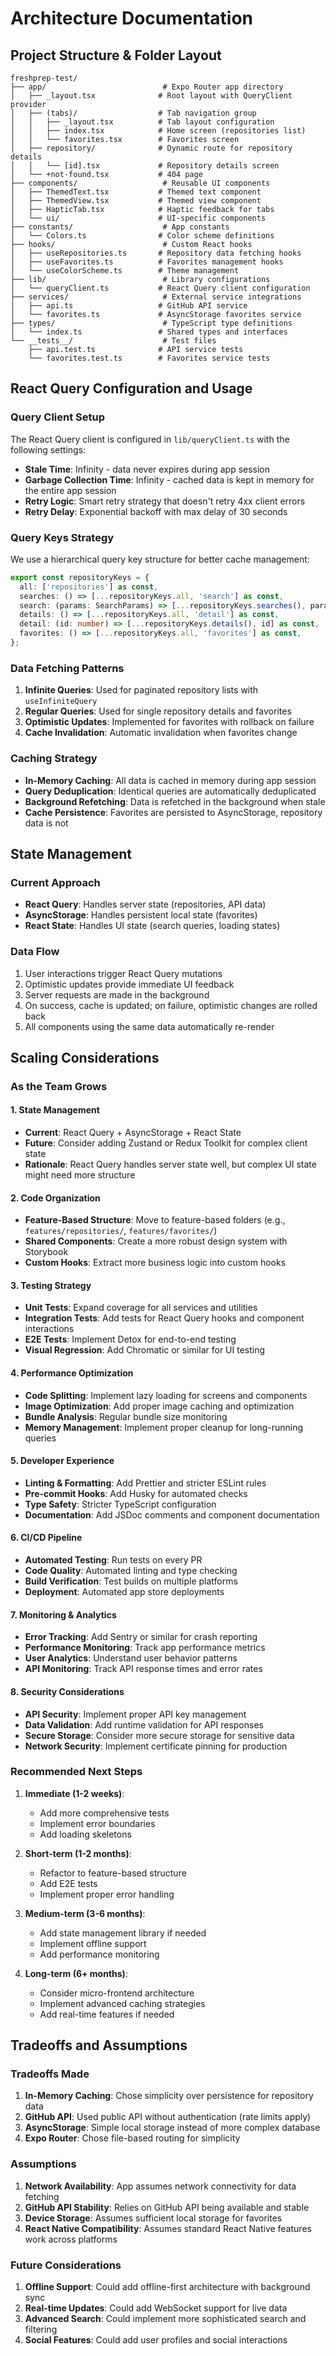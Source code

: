 # Architecture Documentation

## Project Structure & Folder Layout

```
freshprep-test/
├── app/                          # Expo Router app directory
│   ├── _layout.tsx              # Root layout with QueryClient provider
│   ├── (tabs)/                  # Tab navigation group
│   │   ├── _layout.tsx          # Tab layout configuration
│   │   ├── index.tsx            # Home screen (repositories list)
│   │   └── favorites.tsx        # Favorites screen
│   ├── repository/              # Dynamic route for repository details
│   │   └── [id].tsx             # Repository details screen
│   └── +not-found.tsx           # 404 page
├── components/                   # Reusable UI components
│   ├── ThemedText.tsx           # Themed text component
│   ├── ThemedView.tsx           # Themed view component
│   ├── HapticTab.tsx            # Haptic feedback for tabs
│   └── ui/                      # UI-specific components
├── constants/                    # App constants
│   └── Colors.ts                # Color scheme definitions
├── hooks/                        # Custom React hooks
│   ├── useRepositories.ts       # Repository data fetching hooks
│   ├── useFavorites.ts          # Favorites management hooks
│   └── useColorScheme.ts        # Theme management
├── lib/                          # Library configurations
│   └── queryClient.ts           # React Query client configuration
├── services/                     # External service integrations
│   ├── api.ts                   # GitHub API service
│   └── favorites.ts             # AsyncStorage favorites service
├── types/                        # TypeScript type definitions
│   └── index.ts                 # Shared types and interfaces
└── __tests__/                    # Test files
    ├── api.test.ts              # API service tests
    └── favorites.test.ts        # Favorites service tests
```

## React Query Configuration and Usage

### Query Client Setup
The React Query client is configured in `lib/queryClient.ts` with the following settings:
- **Stale Time**: Infinity - data never expires during app session
- **Garbage Collection Time**: Infinity - cached data is kept in memory for the entire app session
- **Retry Logic**: Smart retry strategy that doesn't retry 4xx client errors
- **Retry Delay**: Exponential backoff with max delay of 30 seconds

### Query Keys Strategy
We use a hierarchical query key structure for better cache management:

```typescript
export const repositoryKeys = {
  all: ['repositories'] as const,
  searches: () => [...repositoryKeys.all, 'search'] as const,
  search: (params: SearchParams) => [...repositoryKeys.searches(), params] as const,
  details: () => [...repositoryKeys.all, 'detail'] as const,
  detail: (id: number) => [...repositoryKeys.details(), id] as const,
  favorites: () => [...repositoryKeys.all, 'favorites'] as const,
};
```

### Data Fetching Patterns

1. **Infinite Queries**: Used for paginated repository lists with `useInfiniteQuery`
2. **Regular Queries**: Used for single repository details and favorites
3. **Optimistic Updates**: Implemented for favorites with rollback on failure
4. **Cache Invalidation**: Automatic invalidation when favorites change

### Caching Strategy
- **In-Memory Caching**: All data is cached in memory during app session
- **Query Deduplication**: Identical queries are automatically deduplicated
- **Background Refetching**: Data is refetched in the background when stale
- **Cache Persistence**: Favorites are persisted to AsyncStorage, repository data is not

## State Management

### Current Approach
- **React Query**: Handles server state (repositories, API data)
- **AsyncStorage**: Handles persistent local state (favorites)
- **React State**: Handles UI state (search queries, loading states)

### Data Flow
1. User interactions trigger React Query mutations
2. Optimistic updates provide immediate UI feedback
3. Server requests are made in the background
4. On success, cache is updated; on failure, optimistic changes are rolled back
5. All components using the same data automatically re-render

## Scaling Considerations

### As the Team Grows

#### 1. State Management
- **Current**: React Query + AsyncStorage + React State
- **Future**: Consider adding Zustand or Redux Toolkit for complex client state
- **Rationale**: React Query handles server state well, but complex UI state might need more structure

#### 2. Code Organization
- **Feature-Based Structure**: Move to feature-based folders (e.g., `features/repositories/`, `features/favorites/`)
- **Shared Components**: Create a more robust design system with Storybook
- **Custom Hooks**: Extract more business logic into custom hooks

#### 3. Testing Strategy
- **Unit Tests**: Expand coverage for all services and utilities
- **Integration Tests**: Add tests for React Query hooks and component interactions
- **E2E Tests**: Implement Detox for end-to-end testing
- **Visual Regression**: Add Chromatic or similar for UI testing

#### 4. Performance Optimization
- **Code Splitting**: Implement lazy loading for screens and components
- **Image Optimization**: Add proper image caching and optimization
- **Bundle Analysis**: Regular bundle size monitoring
- **Memory Management**: Implement proper cleanup for long-running queries

#### 5. Developer Experience
- **Linting & Formatting**: Add Prettier and stricter ESLint rules
- **Pre-commit Hooks**: Add Husky for automated checks
- **Type Safety**: Stricter TypeScript configuration
- **Documentation**: Add JSDoc comments and component documentation

#### 6. CI/CD Pipeline
- **Automated Testing**: Run tests on every PR
- **Code Quality**: Automated linting and type checking
- **Build Verification**: Test builds on multiple platforms
- **Deployment**: Automated app store deployments

#### 7. Monitoring & Analytics
- **Error Tracking**: Add Sentry or similar for crash reporting
- **Performance Monitoring**: Track app performance metrics
- **User Analytics**: Understand user behavior patterns
- **API Monitoring**: Track API response times and error rates

#### 8. Security Considerations
- **API Security**: Implement proper API key management
- **Data Validation**: Add runtime validation for API responses
- **Secure Storage**: Consider more secure storage for sensitive data
- **Network Security**: Implement certificate pinning for production

### Recommended Next Steps

1. **Immediate (1-2 weeks)**:
   - Add more comprehensive tests
   - Implement error boundaries
   - Add loading skeletons

2. **Short-term (1-2 months)**:
   - Refactor to feature-based structure
   - Add E2E tests
   - Implement proper error handling

3. **Medium-term (3-6 months)**:
   - Add state management library if needed
   - Implement offline support
   - Add performance monitoring

4. **Long-term (6+ months)**:
   - Consider micro-frontend architecture
   - Implement advanced caching strategies
   - Add real-time features if needed

## Tradeoffs and Assumptions

### Tradeoffs Made
1. **In-Memory Caching**: Chose simplicity over persistence for repository data
2. **GitHub API**: Used public API without authentication (rate limits apply)
3. **AsyncStorage**: Simple local storage instead of more complex database
4. **Expo Router**: Chose file-based routing for simplicity

### Assumptions
1. **Network Availability**: App assumes network connectivity for data fetching
2. **GitHub API Stability**: Relies on GitHub API being available and stable
3. **Device Storage**: Assumes sufficient local storage for favorites
4. **React Native Compatibility**: Assumes standard React Native features work across platforms

### Future Considerations
1. **Offline Support**: Could add offline-first architecture with background sync
2. **Real-time Updates**: Could add WebSocket support for live data
3. **Advanced Search**: Could implement more sophisticated search and filtering
4. **Social Features**: Could add user profiles and social interactions
